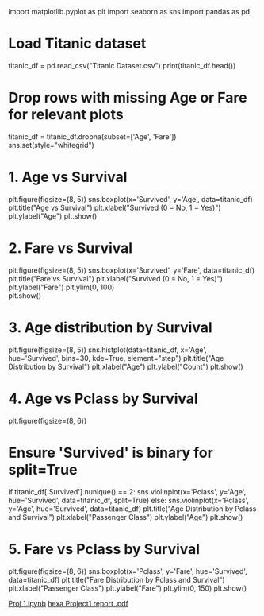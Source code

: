 import matplotlib.pyplot as plt
import seaborn as sns
import pandas as pd 

# Load Titanic dataset
titanic_df = pd.read_csv("Titanic Dataset.csv")
print(titanic_df.head())

# Drop rows with missing Age or Fare for relevant plots
titanic_df = titanic_df.dropna(subset=['Age', 'Fare'])
sns.set(style="whitegrid")

# 1. Age vs Survival 
plt.figure(figsize=(8, 5))
sns.boxplot(x='Survived', y='Age', data=titanic_df)
plt.title("Age vs Survival")
plt.xlabel("Survived (0 = No, 1 = Yes)")
plt.ylabel("Age")
plt.show()

# 2. Fare vs Survival 
plt.figure(figsize=(8, 5))
sns.boxplot(x='Survived', y='Fare', data=titanic_df)
plt.title("Fare vs Survival")
plt.xlabel("Survived (0 = No, 1 = Yes)")
plt.ylabel("Fare")
plt.ylim(0, 100)  
plt.show()

# 3. Age distribution by Survival 
plt.figure(figsize=(8, 5))
sns.histplot(data=titanic_df, x='Age', hue='Survived', bins=30, kde=True, element="step")
plt.title("Age Distribution by Survival")
plt.xlabel("Age")
plt.ylabel("Count")
plt.show()

# 4. Age vs Pclass by Survival 
plt.figure(figsize=(8, 6))

# Ensure 'Survived' is binary for split=True
if titanic_df['Survived'].nunique() == 2:
    sns.violinplot(x='Pclass', y='Age', hue='Survived', data=titanic_df, split=True)
else:
    sns.violinplot(x='Pclass', y='Age', hue='Survived', data=titanic_df)
plt.title("Age Distribution by Pclass and Survival")
plt.xlabel("Passenger Class")
plt.ylabel("Age")
plt.show()

# 5. Fare vs Pclass by Survival 
plt.figure(figsize=(8, 6))
sns.boxplot(x='Pclass', y='Fare', hue='Survived', data=titanic_df)
plt.title("Fare Distribution by Pclass and Survival")
plt.xlabel("Passenger Class")
plt.ylabel("Fare")
plt.ylim(0, 150)
plt.show()

[Proj 1.ipynb](https://github.com/user-attachments/files/22196813/Proj.1.ipynb)
[hexa Project1 report .pdf](https://github.com/user-attachments/files/22196815/hexa.Project1.report.pdf)


